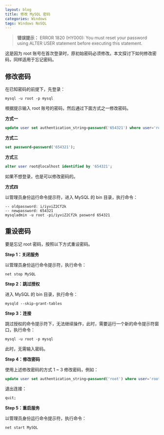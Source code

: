 ```yaml
---
layout: blog
title: 修改 MySQL 密码
categories: Windows
tags: Windows NoSQL
---
```


> **错误提示：** ERROR 1820 (HY000): You must reset your password using ALTER USER statement before executing this statement.

这是因为 root 账号在首次登录时，原初始密码必须修改。本文探讨下如何修改密码，同样适用于忘记密码。

## 修改密码

在已知密码的前提下，先登录：

```
mysql -u root -p mysql
```

根据提示输入 root 账号的密码，然后通过下面方式之一修改密码。

**方式一**

```sql
update user set authentication_string=password('654321') where user='root';
```

**方式二**

```sql
set password=password('654321');
```

**方式三**

```sql
alter user root@localhost identified by '654321';
```

如果不想登录，也是可以修改密码的。

**方式四**

以管理员身份运行命令提示符，进入 MySQL 的 bin 目录，执行命令：

```
-- oldpassword: i/iyviZ2Cf2k
-- newpassword: 654321
mysqladmin -u root -pi/iyviZ2Cf2k pasword 654321
```

## 重设密码

要是忘记 root 密码，按照以下方式重设密码。

**Step 1：关闭服务**

以管理员身份运行命令提示符，执行命令：

```
net stop MySQL
```

**Step 2：跳过授权**

进入 MySQL 的 bin 目录，执行命令：

```
mysqld --skip-grant-tables
```

**Step 3：连接**

跳过授权的命令提示符下，无法继续操作，此时，需要运行一个新的命令提示符窗口，执行命令：

```
mysql -u root -p mysql
```

此时，无需输入密码。

**Step 4：修改密码**

使用上述修改密码的方式 1 ~ 3 修改密码，例如：

```sql
update user set authentication_string=password('root') where user='root';
```

退出连接：

```sql
quit;
```

**Step 5：重启服务**

以管理员身份运行命令提示符，执行命令：
```
net start MySQL
```